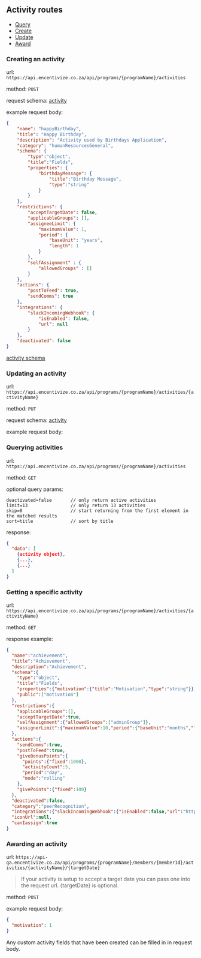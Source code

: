 ## Activity routes

- [Query](#querying-activities)
- [Create](#creating-an-activity)
- [Update](#updating-an-activity)
- [Award](#awarding-an-activity)

### Creating an activity

url:
```https://api.encentivize.co.za/api/programs/{programName}/activities```

method:
```POST```

request schema: [activity](../../schema/member/member-create-schema.json)

example request body:
```json
{
    "name": "happyBirthday",
    "title": "Happy Birthday",
    "description": "Activity used by Birthdays Application",
    "category": "humanResourcesGeneral",
    "schema": {
        "type":"object",
        "title":"Fields",
        "properties": {
            "birthdayMessage": {
                "title":"Birthday Message",
                "type":"string"
            }
        }
    },
    "restrictions": {
        "acceptTargetDate": false,
        "applicableGroups": [],
        "assigneeLimit": {
            "maximumValue": 1,
            "period": {
                "baseUnit": "years",
                "length": 1
            }
        },
        "selfAssignment" : {
            "allowedGroups" : []
        }
    },
    "actions": {
        "postToFeed": true,
        "sendComms": true
    },
    "integrations": {
        "slackIncomingWebhook": {
            "isEnabled": false,
            "url": null
        }
    },
    "deactivated": false  
}
```

[activity schema](../../schema/activity/activity-create-schema.json)

### Updating an activity

url:
```https://api.encentivize.co.za/api/programs/{programName}/activities/{activityName}```

method:
```PUT```

request schema: [activity](../../schema/activity/activity-create-schema.json)

example request body:

### Querying activities
url:
```https://api.encentivize.co.za/api/programs/{programName}/activities```

method:
```GET```

optional query params:
```
deactivated=false       // only return active activities
limit=13                // only return 13 activities
skip=0                  // start returning from the first element in the matched results
sort=title              // sort by title
```

response:
```json
{
  "data": [
    {activity object},
    {...},
    {...}
  ]
}
```

### Getting a specific activity

url:
```https://api.encentivize.co.za/api/programs/{programName}/activities/{activityName}```

method:
```GET```

response example:
```json
{
  "name":"achievement",
  "title":"Achievement",
  "description":"Achievement",
  "schema":{
    "type":"object",
    "title":"Fields",
    "properties":{"motivation":{"title":"Motivation","type":"string"}},
    "public":["motivation"]
  },
  "restrictions":{
    "applicableGroups":[],
    "acceptTargetDate":true,
    "selfAssignment":{"allowedGroups":["adminGroup"]},
    "assignerLimit":{"maximumValue":10,"period":{"baseUnit":"months","length":1}}
  },
  "actions":{
    "sendComms":true,
    "postToFeed":true,
    "giveBonusPoints":{
      "points":{"fixed":1000},
      "activityCount":5,
      "period":"day",
      "mode":"rolling"
    },
    "givePoints":{"fixed":100}
  },
  "deactivated":false,
  "category":"peerRecognition",
  "integrations":{"slackIncomingWebhook":{"isEnabled":false,"url":"https://hooks.slack.com/services/xxxx/xxxxx/xxxxxx"}},
  "iconUrl":null,
  "canIassign":true
}
```

### Awarding an activity

url:
```https://api-qa.encentivize.co.za/api/programs/{programName}/members/{memberId}/activities/{activityName}/{targetDate}```

> If your activity is setup to accept a target date you can pass one into the request url.
{targetDate} is optional.

method: 
```POST```

example request body:
```json
{
  "motivation": 1
}
```

Any custom activity fields that have been created can be filled in in request body.
